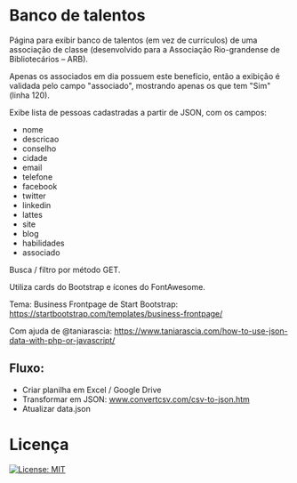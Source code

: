 # Banco de talentos

Página para exibir banco de talentos (em vez de currículos) de uma associação de classe (desenvolvido para a Associação Rio-grandense de Bibliotecários – ARB).

Apenas os associados em dia possuem este benefício, então a exibição é validada pelo campo "associado", mostrando apenas os que tem "Sim" (linha 120).

Exibe lista de pessoas cadastradas a partir de JSON, com os campos:
- nome
- descricao
- conselho
- cidade
- email
- telefone
- facebook
- twitter
- linkedin
- lattes
- site
- blog
- habilidades
- associado

Busca / filtro por método GET.

Utiliza cards do Bootstrap e ícones do FontAwesome.

Tema: Business Frontpage de Start Bootstrap: https://startbootstrap.com/templates/business-frontpage/

Com ajuda de @taniarascia: https://www.taniarascia.com/how-to-use-json-data-with-php-or-javascript/

## Fluxo:
- Criar planilha em Excel / Google Drive
- Transformar em JSON: www.convertcsv.com/csv-to-json.htm
- Atualizar data.json

# Licença

[![License: MIT](https://img.shields.io/badge/License-MIT-yellow.svg)](https://opensource.org/licenses/MIT)